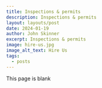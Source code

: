 ```yaml
---
title: Inspections & permits
description: Inspections & permits
layout: layouts/post
date: 2024-01-19
author: John Skinner
excerpt: Inspections & permits
image: hire-us.jpg
image_alt_text: Hire Us
tags:
  - posts
---
```


This page is blank

